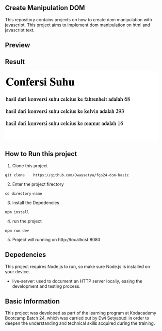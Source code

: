## Create Manipulation DOM

This repository contains projects on how to create dom manipulation with javascript. This project aims to implement dom manipulation on html and javascript text.

## Preview

## Result

![Result](./src/image/ss.png)

## How to Run this project

1. Clone this project

```
git clone    https://github.com/Dwaysetya/fgo24-dom-basic
```

2. Enter the project firectory

```
cd directory-name
```

3. Install the Depedencies

```
npm install
```

4. run the project

```
npm run dev
```

5. Project will running on http://localhost:8080

## Depedencies

This project requires Node.js to run, so make sure Node.js is installed on your device.

- live-server: used to document an HTTP server locally, easing the development and testing process.

## Basic Information

This project was developed as part of the learning program at Kodacademy Bootcamp Batch 24, which was carried out by Dwi Setyabudi in order to deepen the understanding and technical skills acquired during the training.
